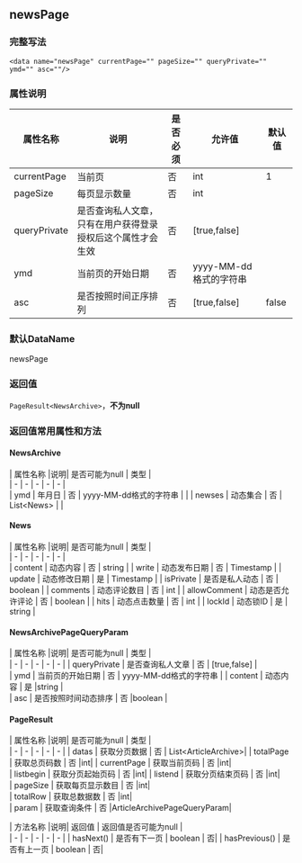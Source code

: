 ## newsPage

### 完整写法
```
<data name="newsPage" currentPage="" pageSize="" queryPrivate="" ymd="" asc=""/>
```

### 属性说明
|  属性名称  |说明| 是否必须   | 允许值   | 默认值  |    
|  -  |  -  |  -  |  -  |  -  |
| currentPage   | 当前页   | 否   | int   |  1  |    
|  pageSize  |  每页显示数量  |  否  | int   |    |    
|  queryPrivate  | 是否查询私人文章，只有在用户获得登录授权后这个属性才会生效   | 否   |  [true,false]  |    |      
|  ymd  |  当前页的开始日期  |  否  | yyyy-MM-dd格式的字符串   |    |
|  asc  |  是否按照时间正序排列  |  否  |[true,false]   | false   |

### 默认DataName
newsPage

### 返回值
`PageResult<NewsArchive>`，**不为null**

### 返回值常用属性和方法

#### NewsArchive
|  属性名称  |说明| 是否可能为null   | 类型  |    
|  -  |  -  |  -  |  -  |  -  |      
|  ymd  |  年月日  |  否  | yyyy-MM-dd格式的字符串   |    |
|  newses  | 动态集合  |  否  | List<News&gt;   |    |

#### News
|  属性名称  |说明| 是否可能为null   | 类型  |    
|  -  |  -  |  -  |  -  |  -  |      
|  content  |  动态内容  |  否  | string  | 
|  write  | 动态发布日期  |  否  | Timestamp  |
|  update  | 动态修改日期  |  是  | Timestamp  |
|  isPrivate  | 是否是私人动态  |  否  | boolean  |
|  comments  | 动态评论数目 |  否  | int  |
|  allowComment  | 动态是否允许评论 |  否  | boolean  |
|  hits  | 动态点击数量 |  否  | int  |
|  lockId  | 动态锁ID |  是  | string  |


#### NewsArchivePageQueryParam
|  属性名称  |说明| 是否可能为null   | 类型  |    
|  -  |  -  |  -  |  -  |  -  |
|  queryPrivate  | 是否查询私人文章   | 否   |  [true,false]  |      
|  ymd  |  当前页的开始日期  |  否  | yyyy-MM-dd格式的字符串   | 
|  content  |  动态内容  |  是  |string   |  
|  asc  |  是否按照时间动态排序  |  否  |boolean   | 

#### PageResult
|  属性名称  |说明| 是否可能为null   | 类型  |    
|  -  |  -  |  -  |  -  |  -  |
| datas   | 获取分页数据   | 否   | List<ArticleArchive&gt;| 
| totalPage   | 获取总页码数   | 否   |int| 
| currentPage   | 获取当前页码   | 否   |int|  
| listbegin   | 获取分页起始页码   | 否   |int| 
| listend   | 获取分页结束页码   | 否   |int|     
| pageSize   | 获取每页显示数目  | 否   |int|     
| totalRow   | 获取总数据数  | 否   |int|     
| param   | 获取查询条件  | 否   |ArticleArchivePageQueryParam| 

|  方法名称  |说明| 返回值  | 返回值是否可能为null  |    
|  -  |  -  |  -  |  -  |  -  |
| hasNext()   | 是否有下一页   | boolean   | 否| 
| hasPrevious()   | 是否有上一页   | boolean   | 否|